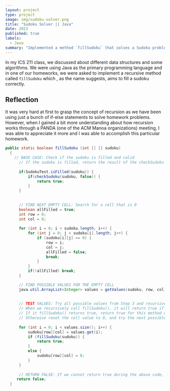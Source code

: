 ```yaml
---
layout: project
type: project
image: img/sudoku-solver.png
title: "Sudoku Solver || Java"
date: 2023
published: true
labels:
  - Java
summary: "Implemented a method `fillSudoku` that solves a Sudoku problem primarily through recursion."
---
```


In my ICS 211 class, we discussed about different data structures and some algorithms. We were using Java as the primary programming language and in one of our homeworks, we were asked to implement a recursive method called `fillSudoku` which , as the name suggests, aims to fill a sudoku correctly.  

## Reflection
It was very hard at first to grasp the concept of recursion as we have been using just a bunch of if-else statements to solve homework problems. However, when I gained a bit more understanding about how recursion works through a PANDA (one of the ACM Manoa organizations) meeting, I was able to appreciate it more and I was able to accomplish this particular homework.

```java
public static boolean fillSudoku (int [] [] sudoku)
  {
	// BASE CASE: Check if the sudoku is filled and valid
	  // If the sudoku is filled, return the result of the checkSudoku (sudoku, false)
	  
	  if(SudokuTest.isFilled(sudoku)) {
		  if(checkSudoku(sudoku, false)) {
			  return true;
		  }
	  }
	  
	  
	  // FIND NEXT EMPTY CELL: Search for a cell that is 0
	  boolean allFilled = true;
	  int row = 0;
	  int col = 0;
	  
	  for (int i = 0; i < sudoku.length; i++) {
		  for (int j = 0; j < sudoku[i].length; j++) {
			  if (sudoku[i][j] == 0) {
				  row = i;
				  col = j;
				  allFilled = false;
				  break;
			  }
		  }
		  if(!allFilled) break;
	  }

	  // FIND POSSIBLE VALUES FOR THE EMPTY CELL
	  java.util.ArrayList<Integer> values = getValues(sudoku, row, col);
	  
	  
	  // TEST VALUES: Try all possible values from Step 3 and recursively call fillSudoku() with each possible value
	  // When we recursively call fillSudoku(), it will return true if we found a valid solution, and false otherwise.
	  // If it fillSudoku() returns true, return true for this method call as well
	  // Otherwise reset the cell value to 0, and try the next possible value
	  
	  for (int i = 0; i < values.size(); i++) {
		  sudoku[row][col] = values.get(i);
		  if (fillSudoku(sudoku)) {
			  return true;
		  }
		  else {
			  sudoku[row][col] = 0;
		  }
	  }
	  
	  // RETURN FALSE: If we cannot return true during the above code, it means we can't solve the sudoku
	 return false;
  }

```



<!--You can learn more at the [UH Micromouse News Announcement](https://manoa.hawaii.edu/news/article.php?aId=2857). -->
